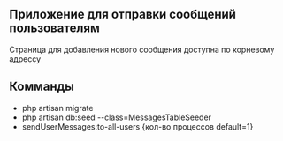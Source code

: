 
## Приложение для отправки сообщений пользователям

Страница для добавления нового сообщения доступна по корневому адрессу


## Комманды
- php artisan migrate
- php artisan db:seed --class=MessagesTableSeeder
- sendUserMessages:to-all-users {кол-во процессов default=1}

